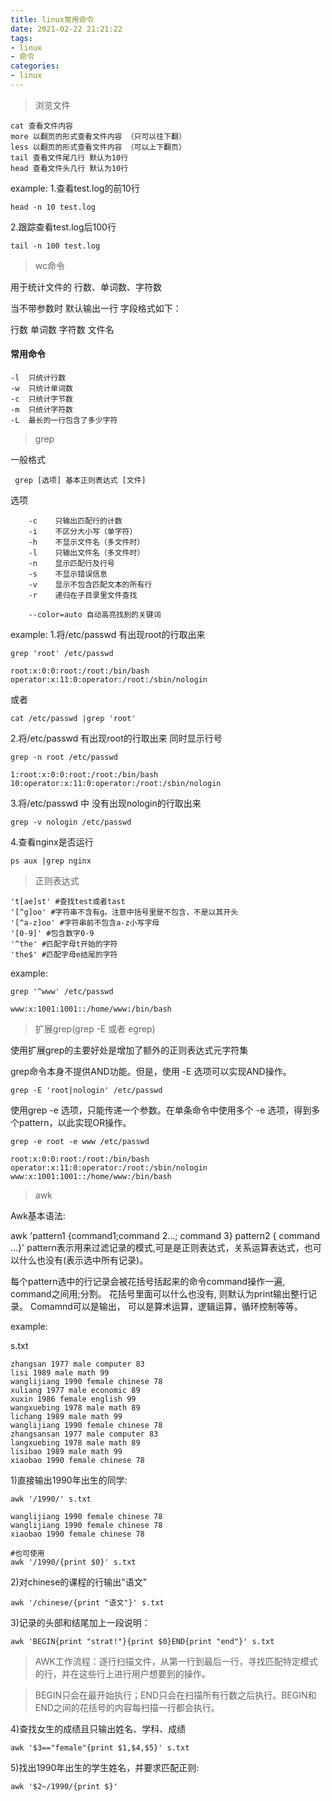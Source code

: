 ```yaml
---
title: linux常用命令
date: 2021-02-22 21:21:22
tags:
- linux
- 命令
categories:
- linux
---
```


> 浏览文件
```
cat 查看文件内容
more 以翻页的形式查看文件内容 （只可以往下翻）
less 以翻页的形式查看文件内容 （可以上下翻页）
tail 查看文件尾几行 默认为10行
head 查看文件头几行 默认为10行
```
example:
1.查看test.log的前10行
```
head -n 10 test.log
```
2.跟踪查看test.log后100行
```
tail -n 100 test.log
```
> wc命令

用于统计文件的 行数、单词数、字符数

当不带参数时 默认输出一行 字段格式如下：

行数 单词数 字符数 文件名

#### 常用命令
```
-l  只统计行数
-w  只统计单词数
-c  只统计字节数
-m  只统计字符数
-L  最长的一行包含了多少字符
```
> grep

一般格式
```
 grep [选项] 基本正则表达式 [文件]
```
选项
```
    -c    只输出匹配行的计数
    -i    不区分大小写（单字符）
    -h    不显示文件名（多文件时）
    -l    只输出文件名（多文件时）
    -n    显示匹配行及行号
    -s    不显示错误信息
    -v    显示不包含匹配文本的所有行
    -r    递归在子目录里文件查找

    --color=auto 自动高亮找到的关键词
```
example:
1.将/etc/passwd 有出现root的行取出来
```
grep 'root' /etc/passwd

root:x:0:0:root:/root:/bin/bash
operator:x:11:0:operator:/root:/sbin/nologin
```
或者
```
cat /etc/passwd |grep 'root'
```
2.将/etc/passwd 有出现root的行取出来 同时显示行号
```
grep -n root /etc/passwd

1:root:x:0:0:root:/root:/bin/bash
10:operator:x:11:0:operator:/root:/sbin/nologin
```

3.将/etc/passwd 中 没有出现nologin的行取出来
```
grep -v nologin /etc/passwd
```

4.查看nginx是否运行
```
ps aux |grep nginx
```

> 正则表达式

```
't[ae]st' #查找test或者tast
'[^g]oo' #字符串不含有g。注意中括号里是不包含，不是以其开头
'[^a-z]oo' #字符串前不包含a-z小写字母
'[0-9]' #包含数字0-9
'^the' #匹配字母t开始的字符
'the$' #匹配字母e结尾的字符
```

example:
```
grep '^www' /etc/passwd

www:x:1001:1001::/home/www:/bin/bash
```

> 扩展grep(grep -E 或者 egrep)

使用扩展grep的主要好处是增加了额外的正则表达式元字符集

grep命令本身不提供AND功能。但是，使用 -E 选项可以实现AND操作。
```
grep -E 'root|nologin' /etc/passwd
```

使用grep -e 选项，只能传递一个参数。在单条命令中使用多个 -e 选项，得到多个pattern，以此实现OR操作。
```
grep -e root -e www /etc/passwd

root:x:0:0:root:/root:/bin/bash
operator:x:11:0:operator:/root:/sbin/nologin
www:x:1001:1001::/home/www:/bin/bash
```
> awk

Awk基本语法:　

awk 'pattern1 {command1;command 2…; command 3}  pattern2 { command …}'
pattern表示用来过滤记录的模式,可是是正则表达式，关系运算表达式，也可以什么也没有(表示选中所有记录)。

每个pattern选中的行记录会被花括号括起来的命令command操作一遍, command之间用;分割。 花括号里面可以什么也没有, 则默认为print输出整行记录。 Comamnd可以是输出， 可以是算术运算，逻辑运算，循环控制等等。


example:

s.txt

```
zhangsan 1977 male computer 83
lisi 1989 male math 99
wanglijiang 1990 female chinese 78
xuliang 1977 male economic 89
xuxin 1986 female english 99
wangxuebing 1978 male math 89
lichang 1989 male math 99
wanglijiang 1990 female chinese 78
zhangsansan 1977 male computer 83 
langxuebing 1978 male math 89
lisibao 1989 male math 99
xiaobao 1990 female chinese 78
```

1)直接输出1990年出生的同学:

```
awk '/1990/' s.txt

wanglijiang 1990 female chinese 78
wanglijiang 1990 female chinese 78
xiaobao 1990 female chinese 78

#也可使用
awk '/1990/{print $0}' s.txt
```

2)对chinese的课程的行输出"语文"

```
awk '/chinese/{print "语文"}' s.txt
```

3)记录的头部和结尾加上一段说明：
```
awk 'BEGIN{print "strat!"}{print $0}END{print "end"}' s.txt
```
> AWK工作流程：逐行扫描文件，从第一行到最后一行，寻找匹配特定模式的行，并在这些行上进行用户想要到的操作。

> BEGIN只会在最开始执行；END只会在扫描所有行数之后执行。BEGIN和END之间的花括号的内容每扫描一行都会执行。

4)查找女生的成绩且只输出姓名、学科、成绩

```
awk '$3=="female"{print $1,$4,$5}' s.txt
```

5)找出1990年出生的学生姓名，并要求匹配正则:

```
awk '$2~/1990/{print $}'
```